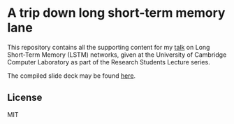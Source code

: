 # A trip down long short-term memory lane
This repository contains all the supporting content for my [talk](http://talks.cam.ac.uk/talk/index/70906) on Long Short-Term Memory (LSTM) networks, given at the University of Cambridge Computer Laboratory as part of the Research Students Lecture series.

The compiled slide deck may be found [here](http://www.cl.cam.ac.uk/~pv273/slides/LSTMslides.pdf).

## License
MIT
